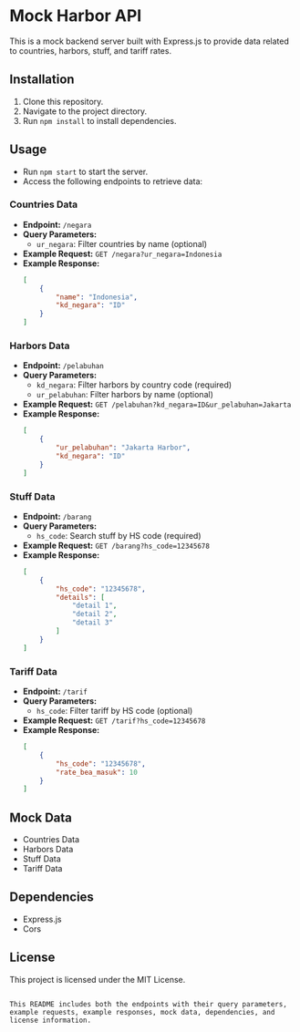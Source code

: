 # Mock Harbor API

This is a mock backend server built with Express.js to provide data related to countries, harbors, stuff, and tariff rates.

## Installation

1. Clone this repository.
2. Navigate to the project directory.
3. Run `npm install` to install dependencies.

## Usage

- Run `npm start` to start the server.
- Access the following endpoints to retrieve data:

### Countries Data

- **Endpoint:** `/negara`
- **Query Parameters:**
  - `ur_negara`: Filter countries by name (optional)
- **Example Request:** `GET /negara?ur_negara=Indonesia`
- **Example Response:**
  ```json
  [
      {
          "name": "Indonesia",
          "kd_negara": "ID"
      }
  ]
  ```

### Harbors Data

- **Endpoint:** `/pelabuhan`
- **Query Parameters:**
  - `kd_negara`: Filter harbors by country code (required)
  - `ur_pelabuhan`: Filter harbors by name (optional)
- **Example Request:** `GET /pelabuhan?kd_negara=ID&ur_pelabuhan=Jakarta`
- **Example Response:**
  ```json
  [
      {
          "ur_pelabuhan": "Jakarta Harbor",
          "kd_negara": "ID"
      }
  ]
  ```

### Stuff Data

- **Endpoint:** `/barang`
- **Query Parameters:**
  - `hs_code`: Search stuff by HS code (required)
- **Example Request:** `GET /barang?hs_code=12345678`
- **Example Response:**
  ```json
  [
      {
          "hs_code": "12345678",
          "details": [
              "detail 1",
              "detail 2",
              "detail 3"
          ]
      }
  ]
  ```

### Tariff Data

- **Endpoint:** `/tarif`
- **Query Parameters:**
  - `hs_code`: Filter tariff by HS code (optional)
- **Example Request:** `GET /tarif?hs_code=12345678`
- **Example Response:**
  ```json
  [
      {
          "hs_code": "12345678",
          "rate_bea_masuk": 10
      }
  ]
  ```

## Mock Data

- Countries Data
- Harbors Data
- Stuff Data
- Tariff Data

## Dependencies

- Express.js
- Cors

## License

This project is licensed under the MIT License.
```

This README includes both the endpoints with their query parameters, example requests, example responses, mock data, dependencies, and license information.